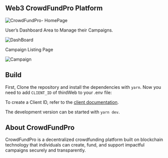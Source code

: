 ## Web3 CrowdFundPro Platform

![CrowdFundPro- HomePage](https://github.com/user-attachments/assets/4af5618e-0e50-471f-b0f5-410178fc2247)

User’s Dashboard Area to Manage their Campaigns.

![DashBoard](https://github.com/user-attachments/assets/59c80cf4-4320-4412-b889-70b4b04f2fd5)

Campaign Listing Page

![Campaign](https://github.com/user-attachments/assets/5c598b3d-ee4a-4284-82a3-e524ee2fa95a)

## Build
First, Clone the repository and install the dependencies with `yarn`.
Now you need to add `CLIENT_ID` of thirdWeb to your .env file:


To create a Client ID, refer to the [client documentation](https://portal.thirdweb.com/typescript/v5/client). 

The development version can be started with `yarn dev`.


## About CrowdFundPro

CrowdFundPro is a decentralized crowdfunding platform built on blockchain technology that individuals can create, fund, and support impactful campaigns securely and transparently.
